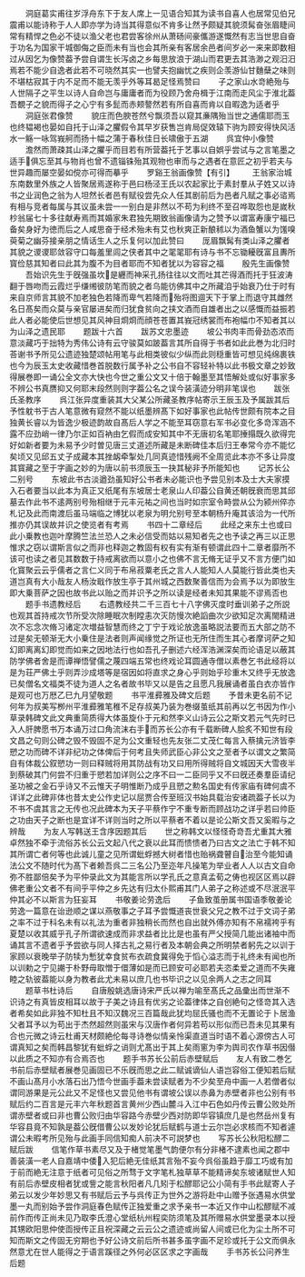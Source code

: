 <!-- { "loadSidebar": true } -->
　　洞庭葛实甫往岁浮舟东下于友人席上一见语合知其为读书自喜人也居常见伯兄震甫以能诗称于人人即亦学为诗当其得意似不肯多让然予颇疑其貌须髯奋张眉睫间常有精悍之色必不徒以渔父老也君尝客徐州从萧砀间豪儶游遂慨然有志当世思自奋于功名为国家干城御侮之臣而未有当也会其所亲有客居余邑者间岁必一来来即数相过从因乞为像赞葢予尝自谓生长泻卤之乡每思放浪于湖山而君更去其浩渺之观汨汨焉若不能少自逸者此若不可晓然其实一也譬夫抱幽忧之疾则企羡游仙甘麯蘖之味则不堪枯寂其于内不足而不能无羡乎外等耳曷足怪焉赞曰
　　子之家山水竒絶殆与人世隔子之平生以诗人自命岂与庸庸者而为役顾乃舍舟楫于江南而走风尘于淮北葢吾覩子之貌而得子之心宁有多髭而赤颊謷然若有所自喜而肯以自暇逸为适者乎
　　洞庭张君像赞
　　貌庄而色腴苍然兮飘须吾以窥其亷隅殆当世之通儒耶而玉也终韫褐也晏如自托于山泽之臞假令其早岁获售岂肯局促效辕下驹为顾安得快风活水一觞一咏驾峩舸而扬十幅之蒲于春秋佳日长啸傲于五湖
　　呉宜仲小像赞
　　澹然而萧疎其山泽之臞乎而目若有所营葢托于艺事以自娯乎尝试与之言笔墨之适手俱忘至其与物肖也曾不遗锱铢殆其观物也审而与之遇者在意匠之初乎若夫与世异趣而屡空晏如傥亦可得而摹乎
　　罗谿王翁画像赞【有引】
　　王翁家治城东南数里外族之人皆聚居焉遂称于邑曰杨泾王氏以农起家比于素封羣从子姓又以诗书之业润色之翁为人坦然长者邑有赋役尝先众人任其剧前后为邑者凡赋之事必谘焉有相与竞者每属与其议虽未尝一一别白是非然以不苟为利终不至召哗取怨也是嵗秋杪翁届七十多往献寿焉而其婚家朱君独先期致翁画像请为之赞予以谓富寿康宁福已备矣身好为徳而后之人咸思奋于经术殆未有艾也秋爽正新酿秫以为酒鱼蟹以为馐嗅萸菊之幽芬接亲朋之情话生人之乐复何以加此赞曰
　　厐眉飘髯有类山泽之臞者其貌之谡谡耶敛容守口每羞里闾之侠者其中之毣毣耶有诗与书不忘锄耰旣富且夀所寳俭慈其知者曰此其为腹不为目者耶而不知者犹以为容容之福
　　殷先生画像赞
　　吾始识先生于旣强虽坎是纒而神采孔扬往往以文而吐其芒得酒而托于狂波涛翻于唇吻而云霞烂乎缣缃彼防笔而貌之者乌能彷佛其中之所藏洎乎始衰乃仕于时有来自京师言其貌不加老独色若降而卑气若降而殆将图逥天下于掌上而退守其雌然名日髙矣而众莫与亲官屡进矣而归犹食贫向之挟文酒而自雄者出之以感慨而益振若此人者必能使后世想见其风神目烱烱而顔苍苍置其峩冠绣裳而布袍幅巾不知者其以为山泽之遗民耶
　　题跋十六首
　　跋苏文忠墨迹
　　坡公书肉丰而骨劲态浓而意淡藏巧于拙特为秀伟公诗有云守骏莫如跛葢言其所自得于书者如此此巻为北归时荅谢书予所见公遗迹独楚颂帖用笔与此相类彼似少纵而此则穏重皆可想见纯绵裹铁也今为辰玉太史收藏惜巻首脱数行属予补之公书自不容轻补特以此书极文章之妙致得展巻即一诵公全文亦大快也今世之重公文又十倍于翰墨至其悟解处或似好事家多不辨公书真赝抑又何耶末段然则则字葢公名之误今装潢迹分明非笔误也
　　跋张氏圣教序
　　呉江张异度重装其大父某公所藏圣教序帖寄示王辰玉及予属跋其后予性躭书于古人笔意微有窥然不能以纸墨辨髙下如好事家也此帖传世颇有院本之目独黄长睿以为皆逸少极迹韵故自髙后人学之不能至耳窃意右军书必变化多竒浑涵不露不应劲峭一律乃尔正如百衲由乞假而成安知其中不无唐初名笔耶捶搨既久欲得完好如新者要为未易予少时曽见唐三丈道述所藏是未断碑佳本后归王奉常今亦不能忆矣顷又见邱五丈子成藏本其挫衂牵掣处几同真迹惜残阙不全周览此本亦不多让异度其寳藏之至于字画之妙的为唐以前书须辰玉一抉其秘非予所能知也
　　记苏长公二别号
　　东坡此书古淡遒劲虽知好公书者未必能识也予尝见别本及士大夫家摸入石者要当以此本为真正又纸尾有东坡居士老泉山人印葢公自黄还朝旣衰而思其邱墓去作此书不逺两别号殆相继于元丰元祐之间也当时如宗室令畤尝从公为颍州倅亦札记及此而南渡后虽马端临之博犹以老泉为明允别号至本朝杨升庵其该洽为一代所推亦仍其误故并识之使览者有考焉
　　书四十二章经后
　　此经之来东土也或曰此小乗教也迦叶摩腾竺法兰恐人之未必信受而姑以易知者先之也予读之再三以正思惟求之窃以谓斯言似之而非也释迦之教固有权有实有渐有顿谓此四十二章者靡所不该可也读之者见其数数于持戒离欲而以意小之也佛不言无脩无证乎又不言方便门如化寳聚云云乎儒者之言仁义同于布帛菽粟老氏之言人人能知人人莫能行皆此类也夫道岂真有大小哉友人杨汝戢作放生亭于其州城之西数聚善信而为会焉予以为即放生即大乗菩萨之因也故书此以贻之而并识予之所以读是经者未知其果能不谬焉否也
　　题手书遗教经后
　　右遗教经共二千三百七十八字佛灭度时垂训弟子之所説也观其首持戒次节所受次除睡眠次制瞠恚次灭防慢次絶謟曲次少欲知足次离閙精进次不忘念次脩习诸定次増益智慧而终之丁宁于戏论放逸虽略説法要而五大部之防不过是矣无顿渐无大小乗住是法者则声闻缘觉之所证也无所住而生其心者摩诃萨之知幻即离离幻即觉而如来之因地法行也如吾孔子删述六经浑浩渊深矣而论语足以蔽其防学佛者舍是而谭禅悟譬儒之蔑四端五常也终戏论耳圆通寺僧以素巻乞书此经将以是为荘严佛土乎则弄沙成塔等是宿因如将直求之身心乎则始乎珍重木又终乎无放逸已矣僧名文福类不徒为道人之名者故书毕又以是告之且愿凡我展诵者虽白衣亦皆作是观可也万厯乙巳九月望敬题
　　书平淮彛雅及碑文后题
　　予昔未更名前不记何年为叔美写栁州平淮彛雅笔稚不足存叔美乃装为巻缀茧纸其前再以乞书因为作小草录韩碑文此文典重简质得大体虽旋仆于元和然李义山诗云公之斯文若元气先时已入人肝脾愿书万本诵万过口角流沫右手而苏长公亦有千载断碑人脍炙不知世有段文昌之句则公碑之毁不毁固不足为公文重轻也先友张二丈茂仁每言入蔡擒元济皆李愬之功而碑不详非纪功之体俾后于何考且失师武臣心非公文之至者予以谓文之繁简自有体裁公叙愬功一则曰释贼将用其防战有功又曰用所得贼将自文城因天大雪夜半到蔡破其门何尝不归重于愬若加详则公之序不曰一二臣同乎又不曰旣还奏羣臣请纪圣功被之金石乎诗又不云惟天子明惟断乃成乎且愬之勲名国史有传家庙有碑何虞不详详之此碑非体也昔太史公作史记以屈贾合传至班汉书始具载治安诸疏葢子长以为不书不虞其言之无传也况此碑本为天子平蔡作宁不重专断而顾战功之详乎若曰帅臣之功由天子之断也是宜详不详则当时之所以平蔡者不着以是论公斯文吾又奚暇与之辨哉
　　为友人写韩送王含序因题其后
　　世之称韩文以怪怪奇竒吾尤重其大雅卓然独不牵于流俗苏长公云文起八代之衰以此耳而愦愦者乃曰古文之法亡于韩不知其所谓亡者何等也此诚儿童之见所谓蚍蜉撼大树者惜也贻祸聋瞽自治至今能知诵法公文不随时代为髙下者赖吾呉二三名公乃至迩年凡操笔为举业者人人以古文自命弥不胜鄙倍矣予为平仲录此文为其能言所以学孔氏之意真孟荀之俦也视区区焉以辟佛老重公文者不有间乎平仲之乡先达有归太仆熙甫其门人弟子之称述或不尽泯泯平仲其必不以斯言为狂妄耳
　　书敬姜论劳逸后
　　子鱼致茧册属书国语季敬姜论劳逸一篇意在诒逊顺之谋以燕敬事之子耳予尝慨道丧世衰父兄之教不过于文词子弟之率不过于科名未有以礼法为重者非独稍长而然也自出就外傅亦知有不帛襦袴乎有夏楚以收其威乎孔子所谓欲速成而非求益者比比是也虽有严父授简几能出诸袖中而诵其言不遗者乎予尝欲与同人择古礼之易行者及本朝会典之所明禁者躬先之以训于家顾以衰晚举子防犊为慙犹幸食贫布衣疏食冀得免于慆心溢志而于礼终未有闻也所以训勅之宁见謿于朴野毋取憎于儇薄如是而已顾安可必耶若夫恣柔爱之道而不失雍睦之轨彼葢能以身为教者此尤未易以庶几也书毕识之以见余两人之志之同耳
　　题草书杜诗后
　　自唐殷姚选唐诗宋严氏以禅为喻至髙氏之品彚出而世渐不识诗之有真皆皮相耳以故于子美之诗且有优劣之论葢律体之自创絶句之怪竒其入选者希矣如此非独不知杜且不知汉魏况三百篇哉此犹均屈氏骚也而不无置论于卜居渔父者耳予以为苟出于杰然超然则虽宋与汉唐作者何异若苟以形似而已吾未见其果有合也元微之诗云杜甫天材颇絶伦每寻诗巻似情亲怜渠直道当时语不着心源傍古人可谓真知之矣而韩昌黎犹有蚍蜉之诮则尤髙出于其上矣雨窻为李为舆司农作草书因僣以此质之不知亦有合焉否也
　　题手书苏长公前后赤壁赋后
　　友人有致二巻乞书前后赤壁赋者展巻见画固已不乐旣而思之此二赋诚谪仙人语岂容俗工便知若后赋不画山髙月小水落石出乃悟今世画手葢未尝读赋者为不少矣至舟中画一人若僧者似谓同游果是元公此又不足怪也又尝见他书有谓坡公误以赤鼻为赤壁者非也公别有书赋后约二百言是元丰六年秋题首言黄州少西山麓斗入江中石色如丹传云曹公败处所谓赤壁者或曰非也曹公败归由华容路今赤壁少西对防即华容镇庶几是也然岳州复有华容县竟不知孰是葢公旣借曹公以发妙论犹后赋鹤与道士云尔岂必求核而不知者遽谓公未暇考所见殆与此画手同信知痴人前决不可説梦也
　　写苏长公秋阳松醪二赋后跋
　　信笔作草书素尽又及于楮觉笔墨气韵便尔有分非楮不逮素也闻之郡中善装潢一老人自嘉靖中倭入犯后絶无佳纸其言殆不妄今呉俗虽趋于靡工巧或有加于前而絶无注意于纸者可见俗之所骛于文字笔札独草草不能精谛矣东坡诸赋世人知有前后赤壁皮相者犹或訾之能言秋阳者凡几矧于松醪耶记公小简有手书此赋寄人子弟云以发少年妙思又有书赋后云予与呉传正为世外之游将赴中山赠予张遇易水供堂墨一丸而别始予尝作洞庭春色赋传正独爱重之求予亲书一本近又作中山松醪赋不减前作而传正尚未见乃取李氏澄心堂纸杭州程奕防须笔及其所赠易水供堂墨录本以授其甥欧阳思仲使靣授传正且祝深藏之云云公之遗迹或尚留人间或已化为尘土所不可知而斯文之传固无穷期也予好公诗文前后所书甚多虽字画不足珍或托于公文而俱永然意尤在世人能得之于语言蹊径之外何必区区求之字画哉
　　手书苏长公问养生后题
